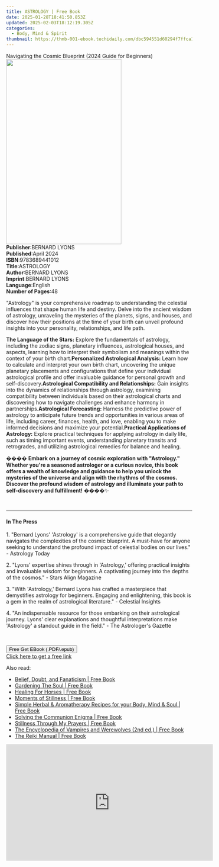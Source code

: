```yaml
---
title: ASTROLOGY | Free Book
date: 2025-01-28T18:41:50.853Z
updated: 2025-02-03T18:12:19.305Z
categories:
  - Body, Mind & Spirit
thumbnail: https://thmb-001-ebook.techidaily.com/dbc594551d60294f7ffca14f5fae8555d9ef5325d50a9c667615d0f7379a441f.jpg
---
```

<main id="book-container">
  <div class="flex flex-col">
    <div class="book-brief flex-1 py-6 px-4 sm:p-6 md:py-10 md:px-8">
      <!-- brief-->
      <div class="book-brief-main">
        Navigating the Cosmic Blueprint (2024 Guide for Beginners)
      </div>
    </div>
    <div
      class="book-meta-info flex-1 grid gap-4 col-start-1 col-end-3 row-start-1 sm:mb-6 sm:grid-cols-4 lg:gap-6 lg:col-start-2 lg:row-end-6 lg:row-span-6 lg:mb-0"
    >
      <div
        class="book-meta-info-left place-content-center mt-4 p-4 text-sm leading-6 col-start-2 col-span-2 dark:text-slate-400"
      >
        <img
          class="w-full h-500 object-cover rounded-lg sm:h-255 sm:col-span-2 lg:col-span-full"
          src="https://img-001-ebook.techidaily.com/a285b510a891b5b15b3e296bf3f433e14d7cc212911e37c25d80eca233fd092f.jpg"
          alt=""
          width="312"
          height="500"
        />
      </div>
      <div
        class="book-meta-info-right mt-2 col-start-1 row-start-2 col-span-3 self-center"
      >
        <!-- meta data  -->
        <div class="flex flex-col px-4 md:px-8">
          <div class="flex-1">
            <strong>Publisher</strong>:<span class="px-2">BERNARD LYONS</span>
          </div>
          <div class="flex-1">
            <strong>Published</strong>:<span class="px-2">April 2024</span>
          </div>
          <div class="flex-1">
            <strong>ISBN</strong>:<span class="px-2">9783689441012</span>
          </div>
          <div class="flex-1">
            <strong>Title</strong>:<span class="px-2">ASTROLOGY</span>
          </div>
          <div class="flex-1">
            <strong>Author</strong>:<span class="px-2">BERNARD LYONS</span>
          </div>
          <div class="flex-1">
            <strong>Imprint</strong>:<span class="px-2">BERNARD LYONS</span>
          </div>
          <div class="flex-1">
            <strong>Language</strong>:<span class="px-2">English</span>
          </div>
          <div class="flex-1">
            <strong>Number of Pages</strong>:<span class="px-2">48</span>
          </div>
        </div>
      </div>
    </div>
    <div class="book-description flex-1 py-6 px-4 sm:p-6 md:py-10 md:px-8">
      <div class="book-description-main">
        <div accordion-content="" id="description">
          <p>
            "Astrology" is your comprehensive roadmap to understanding the
            celestial influences that shape human life and destiny. Delve into
            the ancient wisdom of astrology, unraveling the mysteries of the
            planets, signs, and houses, and discover how their positions at the
            time of your birth can unveil profound insights into your
            personality, relationships, and life path.
          </p>
          <strong>The Language of the Stars:</strong> Explore the fundamentals
          of astrology, including the zodiac signs, planetary influences,
          astrological houses, and aspects, learning how to interpret their
          symbolism and meanings within the context of your birth chart.<strong
            >Personalized Astrological Analysis:</strong
          >
          Learn how to calculate and interpret your own birth chart, uncovering
          the unique planetary placements and configurations that define your
          individual astrological profile and offer invaluable guidance for
          personal growth and self-discovery.<strong
            >Astrological Compatibility and Relationships:</strong
          >
          Gain insights into the dynamics of relationships through astrology,
          examining compatibility between individuals based on their
          astrological charts and discovering how to navigate challenges and
          enhance harmony in partnerships.<strong
            >Astrological Forecasting:</strong
          >
          Harness the predictive power of astrology to anticipate future trends
          and opportunities in various areas of life, including career,
          finances, health, and love, enabling you to make informed decisions
          and maximize your potential.<strong
            >Practical Applications of Astrology:</strong
          >
          Explore practical techniques for applying astrology in daily life,
          such as timing important events, understanding planetary transits and
          retrogrades, and utilizing astrological remedies for balance and
          healing.
          <p>
            ����
            <strong
              >Embark on a journey of cosmic exploration with "Astrology."
              Whether you're a seasoned astrologer or a curious novice, this
              book offers a wealth of knowledge and guidance to help you unlock
              the mysteries of the universe and align with the rhythms of the
              cosmos. Discover the profound wisdom of astrology and illuminate
              your path to self-discovery and fulfillment!</strong
            >
            ����✨
          </p>
          <p>&nbsp;</p>
        </div>
        <div class="accordion-fader"></div>
      </div>
    </div>
    <div class="book-excerpts flex-1 py-6 px-4 sm:p-6 md:py-10 md:px-8">
      <!-- excerpts-->
      <div class="book-excerpts-main">
        <hr />
        <h4 class="placeholder placeholder-heading">
          <span>In The Press</span>
        </h4>
        <p></p>
        <p>
          1. "Bernard Lyons' 'Astrology' is a comprehensive guide that elegantly
          navigates the complexities of the cosmic blueprint. A must-have for
          anyone seeking to understand the profound impact of celestial bodies
          on our lives." - Astrology Today
        </p>
        <p>
          2. "Lyons' expertise shines through in 'Astrology,' offering practical
          insights and invaluable wisdom for beginners. A captivating journey
          into the depths of the cosmos." - Stars Align Magazine
        </p>
        <p>
          3. "With 'Astrology,' Bernard Lyons has crafted a masterpiece that
          demystifies astrology for beginners. Engaging and enlightening, this
          book is a gem in the realm of astrological literature." - Celestial
          Insights
        </p>
        <p>
          4. "An indispensable resource for those embarking on their
          astrological journey. Lyons' clear explanations and thoughtful
          interpretations make 'Astrology' a standout guide in the field." - The
          Astrologer's Gazette
        </p>
        <p><br /></p>
        <p></p>
      </div>
    </div>
    <div
      class="book-about-author flex-1 py-6 px-4 sm:p-6 md:py-10 md:px-8"
    ></div>
    <div class="book-free-get flex-1 py-6 px-4 sm:p-6 md:py-10 md:px-8">
      <button
        id="btn-free-get"
        class="bg-blue-500 hover:bg-blue-700 text-white font-bold py-2 px-4 rounded"
      >
        Free Get EBook (.PDF/.epub)
      </button>
      <div id="countdown-display" class="px-2 text-lg mt-2"></div>
      <a
        id="free-link"
        class="hidden bg-blue-500 hover:bg-blue-700 text-white font-bold py-2 px-4 rounded"
        href="https://www.ebooks.com/en-us/book/211323050/astrology/bernard-lyons/"
        target="_blank"
        >Click here to get a free link</a
      >
    </div>
    <script>
      let countdownTime = 0;
      let countdownInterval = null;
      document
        .getElementById('btn-free-get')
        .addEventListener('click', startCountdown);
      function startCountdown() {
        countdownTime = new Date().getTime() + 60000 * 3;
        countdownInterval = setInterval(updateCountdown, 1000);
        document.getElementById('btn-free-get').disabled = true;
        document
          .getElementById('btn-free-get')
          .classList.add('bg-gray-500', 'cursor-not-allowed');
      }
      function updateCountdown() {
        let currentTime = new Date().getTime();
        let timeLeft = countdownTime - currentTime;
        let secondsLeft = Math.floor(timeLeft / 1000);
        document.getElementById('countdown-display').innerHTML =
          `Remaining time: ${secondsLeft} seconds.`;
        if (secondsLeft <= 0) {
          clearInterval(countdownInterval);
          document.getElementById('btn-free-get').classList.add('hidden');
          document.getElementById('free-link').classList.remove('hidden');
          document.getElementById('countdown-display').innerHTML = '';
        }
      }
    </script>
  </div>
</main>

<ins class="adsbygoogle"
      style="display:block"
      data-ad-client="ca-pub-7571918770474297"
      data-ad-slot="8358498916"
      data-ad-format="auto"
      data-full-width-responsive="true"></ins>
    

<span class="atpl-alsoreadstyle">Also read:</span>
<div><ul>
<li><a href="https://novels-ebooks.techidaily.com/741820-9781429951265-belief-doubt-and-fanaticism/"><u>Belief, Doubt, and Fanaticism | Free Book</u></a></li>
<li><a href="https://novels-ebooks.techidaily.com/741090-9781407041025-gardening-the-soul/"><u>Gardening The Soul | Free Book</u></a></li>
<li><a href="https://novels-ebooks.techidaily.com/742107-9781446491799-healing-for-horses/"><u>Healing For Horses | Free Book</u></a></li>
<li><a href="https://novels-ebooks.techidaily.com/741092-9781409081401-moments-of-stillness/"><u>Moments of Stillness | Free Book</u></a></li>
<li><a href="https://novels-ebooks.techidaily.com/744258--simple-herbal-aromatherapy-recipes-for-your-body-mind-soul/"><u>Simple Herbal & Aromatherapy Recipes for your Body, Mind & Soul | Free Book</u></a></li>
<li><a href="https://novels-ebooks.techidaily.com/741436-9781101554234-solving-the-communion-enigma/"><u>Solving the Communion Enigma | Free Book</u></a></li>
<li><a href="https://novels-ebooks.techidaily.com/741095-9781409082279-stillness-through-my-prayers/"><u>Stillness Through My Prayers | Free Book</u></a></li>
<li><a href="https://novels-ebooks.techidaily.com/741622-9781438136325-the-encyclopedia-of-vampires-and-werewolves-2nd-ed/"><u>The Encyclopedia of Vampires and Werewolves (2nd ed.) | Free Book</u></a></li>
<li><a href="https://novels-ebooks.techidaily.com/741499-9781101552520-the-reiki-manual/"><u>The Reiki Manual | Free Book</u></a></li>
</ul></div>

<!-- affiliate ads begin -->
<iframe width="560" height="315" src="https://www.youtube.com/embed/KKFdFHaVIJg?si=x2vLw7ty3FtHX-9T" title="YouTube video player" frameborder="0" allow="accelerometer; autoplay; clipboard-write; encrypted-media; gyroscope; picture-in-picture; web-share" referrerpolicy="strict-origin-when-cross-origin" allowfullscreen></iframe>
<!-- affiliate ads end -->

